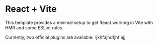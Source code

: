 # React + Vite

This template provides a minimal setup to get React working in Vite with HMR and some ESLint rules.

Currently, two official plugins are available:
rjkhfajhdfjhf
ajj